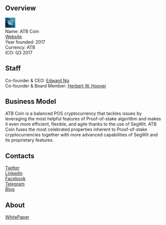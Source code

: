 ## Overview
![logo](../projects/logo/atb_coin.jpg)  
Name: ATB Coin  
[Website](https://atbcoin.com/)  
Year founded: 2017  
Currency: ATB  
ICO: Q3 2017
## Staff
Co-founder & CEO: [Edward Ng](../people/edward_ng.md)  
Co-founder & Board Member: [Herbert W. Hoover](../people/herbert_w._hoover.md)  
## Business Model	
ATB Coin is a balanced POS cryptocurrency that tackles issues by leveraging the most helpful features of Proof-of-stake algorithm and makes it even more efficient, flexible, and agile thanks to the use of SegWit. ATB Coin fuses the most celebrated properties inherent to Proof-of-stake cryptocurrencies together with more advanced capabilities of SegWit and its proprietary features.
## Contacts  
[Twitter](https://twitter.com/atbcoincom)  
[Linkedin](https://www.linkedin.com/company-beta/13328446/)  
[Facebook](https://www.facebook.com/atbcoincom)  
[Telegram](https://t.me/atbcoinchat)    
[Blog](https://atbcoin.com/news-en/)  
## About  
[WhitePaper](https://atbcoin.com/docs/ATBCoin_WhitePapper_EN.pdf)  
